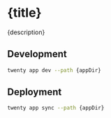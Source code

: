 # {title}

{description}

## Development

```bash
twenty app dev --path {appDir}
```

## Deployment

```bash
twenty app sync --path {appDir}
```

